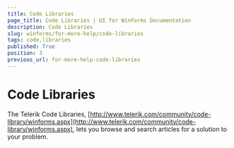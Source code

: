 ```yaml
---
title: Code Libraries
page_title: Code Libraries | UI for WinForms Documentation
description: Code Libraries
slug: winforms/for-more-help/code-libraries
tags: code,libraries
published: True
position: 3
previous_url: for-more-help-code-libraries
---
```


# Code Libraries

The Telerik Code Libraries, [http://www.telerik.com/community/code-library/winforms.aspx](http://www.telerik.com/community/code-library/winforms.aspx), lets you browse and search articles for a solution to your problem.
        
